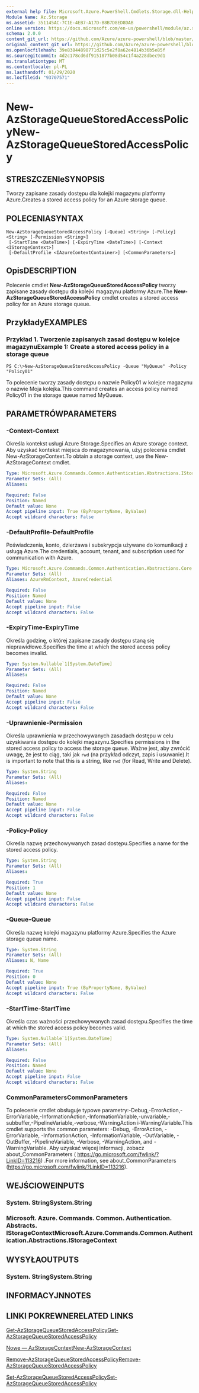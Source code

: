 ```yaml
---
external help file: Microsoft.Azure.PowerShell.Cmdlets.Storage.dll-Help.xml
Module Name: Az.Storage
ms.assetid: 351145AC-7C1E-4EB7-A17D-B8B7D8ED8DAB
online version: https://docs.microsoft.com/en-us/powershell/module/az.storage/new-azstoragequeuestoredaccesspolicy
schema: 2.0.0
content_git_url: https://github.com/Azure/azure-powershell/blob/master/src/Storage/Storage.Management/help/New-AzStorageQueueStoredAccessPolicy.md
original_content_git_url: https://github.com/Azure/azure-powershell/blob/master/src/Storage/Storage.Management/help/New-AzStorageQueueStoredAccessPolicy.md
ms.openlocfilehash: 39e83844898771d25c5e2f8a62e4814b36b5e85f
ms.sourcegitcommit: 4d2c178cd6df9151877b08d54c1f4a228dbec9d1
ms.translationtype: MT
ms.contentlocale: pl-PL
ms.lasthandoff: 01/29/2020
ms.locfileid: "93707571"
---
```

# <span data-ttu-id="72229-101">New-AzStorageQueueStoredAccessPolicy</span><span class="sxs-lookup"><span data-stu-id="72229-101">New-AzStorageQueueStoredAccessPolicy</span></span>

## <span data-ttu-id="72229-102">STRESZCZENIe</span><span class="sxs-lookup"><span data-stu-id="72229-102">SYNOPSIS</span></span>
<span data-ttu-id="72229-103">Tworzy zapisane zasady dostępu dla kolejki magazynu platformy Azure.</span><span class="sxs-lookup"><span data-stu-id="72229-103">Creates a stored access policy for an Azure storage queue.</span></span>

## <span data-ttu-id="72229-104">POLECENIA</span><span class="sxs-lookup"><span data-stu-id="72229-104">SYNTAX</span></span>

```
New-AzStorageQueueStoredAccessPolicy [-Queue] <String> [-Policy] <String> [-Permission <String>]
 [-StartTime <DateTime>] [-ExpiryTime <DateTime>] [-Context <IStorageContext>]
 [-DefaultProfile <IAzureContextContainer>] [<CommonParameters>]
```

## <span data-ttu-id="72229-105">Opis</span><span class="sxs-lookup"><span data-stu-id="72229-105">DESCRIPTION</span></span>
<span data-ttu-id="72229-106">Polecenie cmdlet **New-AzStorageQueueStoredAccessPolicy** tworzy zapisane zasady dostępu dla kolejki magazynu platformy Azure.</span><span class="sxs-lookup"><span data-stu-id="72229-106">The **New-AzStorageQueueStoredAccessPolicy** cmdlet creates a stored access policy for an Azure storage queue.</span></span>

## <span data-ttu-id="72229-107">Przykłady</span><span class="sxs-lookup"><span data-stu-id="72229-107">EXAMPLES</span></span>

### <span data-ttu-id="72229-108">Przykład 1. Tworzenie zapisanych zasad dostępu w kolejce magazynu</span><span class="sxs-lookup"><span data-stu-id="72229-108">Example 1: Create a stored access policy in a storage queue</span></span>
```
PS C:\>New-AzStorageQueueStoredAccessPolicy -Queue "MyQueue" -Policy "Policy01"
```

<span data-ttu-id="72229-109">To polecenie tworzy zasady dostępu o nazwie Policy01 w kolejce magazynu o nazwie Moja kolejka.</span><span class="sxs-lookup"><span data-stu-id="72229-109">This command creates an access policy named Policy01 in the storage queue named MyQueue.</span></span>

## <span data-ttu-id="72229-110">PARAMETRÓW</span><span class="sxs-lookup"><span data-stu-id="72229-110">PARAMETERS</span></span>

### <span data-ttu-id="72229-111">-Context</span><span class="sxs-lookup"><span data-stu-id="72229-111">-Context</span></span>
<span data-ttu-id="72229-112">Określa kontekst usługi Azure Storage.</span><span class="sxs-lookup"><span data-stu-id="72229-112">Specifies an Azure storage context.</span></span>
<span data-ttu-id="72229-113">Aby uzyskać kontekst miejsca do magazynowania, użyj polecenia cmdlet New-AzStorageContext.</span><span class="sxs-lookup"><span data-stu-id="72229-113">To obtain a storage context, use the New-AzStorageContext cmdlet.</span></span>

```yaml
Type: Microsoft.Azure.Commands.Common.Authentication.Abstractions.IStorageContext
Parameter Sets: (All)
Aliases:

Required: False
Position: Named
Default value: None
Accept pipeline input: True (ByPropertyName, ByValue)
Accept wildcard characters: False
```

### <span data-ttu-id="72229-114">-DefaultProfile</span><span class="sxs-lookup"><span data-stu-id="72229-114">-DefaultProfile</span></span>
<span data-ttu-id="72229-115">Poświadczenia, konto, dzierżawa i subskrypcja używane do komunikacji z usługą Azure.</span><span class="sxs-lookup"><span data-stu-id="72229-115">The credentials, account, tenant, and subscription used for communication with Azure.</span></span>

```yaml
Type: Microsoft.Azure.Commands.Common.Authentication.Abstractions.Core.IAzureContextContainer
Parameter Sets: (All)
Aliases: AzureRmContext, AzureCredential

Required: False
Position: Named
Default value: None
Accept pipeline input: False
Accept wildcard characters: False
```

### <span data-ttu-id="72229-116">-ExpiryTime</span><span class="sxs-lookup"><span data-stu-id="72229-116">-ExpiryTime</span></span>
<span data-ttu-id="72229-117">Określa godzinę, o której zapisane zasady dostępu staną się nieprawidłowe.</span><span class="sxs-lookup"><span data-stu-id="72229-117">Specifies the time at which the stored access policy becomes invalid.</span></span>

```yaml
Type: System.Nullable`1[System.DateTime]
Parameter Sets: (All)
Aliases:

Required: False
Position: Named
Default value: None
Accept pipeline input: False
Accept wildcard characters: False
```

### <span data-ttu-id="72229-118">-Uprawnienie</span><span class="sxs-lookup"><span data-stu-id="72229-118">-Permission</span></span>
<span data-ttu-id="72229-119">Określa uprawnienia w przechowywanych zasadach dostępu w celu uzyskiwania dostępu do kolejki magazynu.</span><span class="sxs-lookup"><span data-stu-id="72229-119">Specifies permissions in the stored access policy to access the storage queue.</span></span>
<span data-ttu-id="72229-120">Ważne jest, aby zwrócić uwagę, że jest to ciąg, taki jak `rwd` (na przykład odczyt, zapis i usuwanie).</span><span class="sxs-lookup"><span data-stu-id="72229-120">It is important to note that this is a string, like `rwd` (for Read, Write and Delete).</span></span>

```yaml
Type: System.String
Parameter Sets: (All)
Aliases:

Required: False
Position: Named
Default value: None
Accept pipeline input: False
Accept wildcard characters: False
```

### <span data-ttu-id="72229-121">-Policy</span><span class="sxs-lookup"><span data-stu-id="72229-121">-Policy</span></span>
<span data-ttu-id="72229-122">Określa nazwę przechowywanych zasad dostępu.</span><span class="sxs-lookup"><span data-stu-id="72229-122">Specifies a name for the stored access policy.</span></span>

```yaml
Type: System.String
Parameter Sets: (All)
Aliases:

Required: True
Position: 1
Default value: None
Accept pipeline input: False
Accept wildcard characters: False
```

### <span data-ttu-id="72229-123">-Queue</span><span class="sxs-lookup"><span data-stu-id="72229-123">-Queue</span></span>
<span data-ttu-id="72229-124">Określa nazwę kolejki magazynu platformy Azure.</span><span class="sxs-lookup"><span data-stu-id="72229-124">Specifies the Azure storage queue name.</span></span>

```yaml
Type: System.String
Parameter Sets: (All)
Aliases: N, Name

Required: True
Position: 0
Default value: None
Accept pipeline input: True (ByPropertyName, ByValue)
Accept wildcard characters: False
```

### <span data-ttu-id="72229-125">-StartTime</span><span class="sxs-lookup"><span data-stu-id="72229-125">-StartTime</span></span>
<span data-ttu-id="72229-126">Określa czas ważności przechowywanych zasad dostępu.</span><span class="sxs-lookup"><span data-stu-id="72229-126">Specifies the time at which the stored access policy becomes valid.</span></span>

```yaml
Type: System.Nullable`1[System.DateTime]
Parameter Sets: (All)
Aliases:

Required: False
Position: Named
Default value: None
Accept pipeline input: False
Accept wildcard characters: False
```

### <span data-ttu-id="72229-127">CommonParameters</span><span class="sxs-lookup"><span data-stu-id="72229-127">CommonParameters</span></span>
<span data-ttu-id="72229-128">To polecenie cmdlet obsługuje typowe parametry:-Debug,-ErrorAction,-ErrorVariable,-InformationAction,-InformationVariable,-unvariable,-subbuffer,-PipelineVariable,-verbose,-WarningAction i-WarningVariable.</span><span class="sxs-lookup"><span data-stu-id="72229-128">This cmdlet supports the common parameters: -Debug, -ErrorAction, -ErrorVariable, -InformationAction, -InformationVariable, -OutVariable, -OutBuffer, -PipelineVariable, -Verbose, -WarningAction, and -WarningVariable.</span></span> <span data-ttu-id="72229-129">Aby uzyskać więcej informacji, zobacz about_CommonParameters ( https://go.microsoft.com/fwlink/?LinkID=113216) .</span><span class="sxs-lookup"><span data-stu-id="72229-129">For more information, see about_CommonParameters (https://go.microsoft.com/fwlink/?LinkID=113216).</span></span>

## <span data-ttu-id="72229-130">WEJŚCIOWE</span><span class="sxs-lookup"><span data-stu-id="72229-130">INPUTS</span></span>

### <span data-ttu-id="72229-131">System. String</span><span class="sxs-lookup"><span data-stu-id="72229-131">System.String</span></span>

### <span data-ttu-id="72229-132">Microsoft. Azure. Commands. Common. Authentication. Abstracts. IStorageContext</span><span class="sxs-lookup"><span data-stu-id="72229-132">Microsoft.Azure.Commands.Common.Authentication.Abstractions.IStorageContext</span></span>

## <span data-ttu-id="72229-133">WYSYŁA</span><span class="sxs-lookup"><span data-stu-id="72229-133">OUTPUTS</span></span>

### <span data-ttu-id="72229-134">System. String</span><span class="sxs-lookup"><span data-stu-id="72229-134">System.String</span></span>

## <span data-ttu-id="72229-135">INFORMACYJN</span><span class="sxs-lookup"><span data-stu-id="72229-135">NOTES</span></span>

## <span data-ttu-id="72229-136">LINKI POKREWNE</span><span class="sxs-lookup"><span data-stu-id="72229-136">RELATED LINKS</span></span>

[<span data-ttu-id="72229-137">Get-AzStorageQueueStoredAccessPolicy</span><span class="sxs-lookup"><span data-stu-id="72229-137">Get-AzStorageQueueStoredAccessPolicy</span></span>](./Get-AzStorageQueueStoredAccessPolicy.md)

[<span data-ttu-id="72229-138">Nowe — AzStorageContext</span><span class="sxs-lookup"><span data-stu-id="72229-138">New-AzStorageContext</span></span>](./New-AzStorageContext.md)

[<span data-ttu-id="72229-139">Remove-AzStorageQueueStoredAccessPolicy</span><span class="sxs-lookup"><span data-stu-id="72229-139">Remove-AzStorageQueueStoredAccessPolicy</span></span>](./Remove-AzStorageQueueStoredAccessPolicy.md)

[<span data-ttu-id="72229-140">Set-AzStorageQueueStoredAccessPolicy</span><span class="sxs-lookup"><span data-stu-id="72229-140">Set-AzStorageQueueStoredAccessPolicy</span></span>](./Set-AzStorageQueueStoredAccessPolicy.md)


